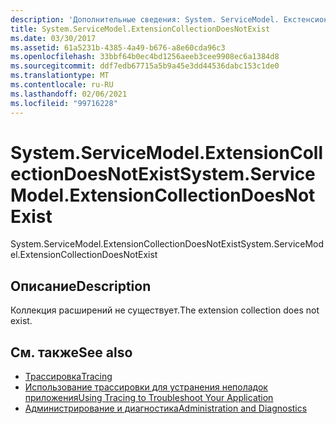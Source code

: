 ```yaml
---
description: 'Дополнительные сведения: System. ServiceModel. Екстенсионколлектиондоеснотексист'
title: System.ServiceModel.ExtensionCollectionDoesNotExist
ms.date: 03/30/2017
ms.assetid: 61a5231b-4385-4a49-b676-a8e60cda96c3
ms.openlocfilehash: 33bbf64b0ec4bd1256aeeb3cee9908ec6a1384d8
ms.sourcegitcommit: ddf7edb67715a5b9a45e3dd44536dabc153c1de0
ms.translationtype: MT
ms.contentlocale: ru-RU
ms.lasthandoff: 02/06/2021
ms.locfileid: "99716228"
---
```

# <a name="systemservicemodelextensioncollectiondoesnotexist"></a><span data-ttu-id="347d3-103">System.ServiceModel.ExtensionCollectionDoesNotExist</span><span class="sxs-lookup"><span data-stu-id="347d3-103">System.ServiceModel.ExtensionCollectionDoesNotExist</span></span>

<span data-ttu-id="347d3-104">System.ServiceModel.ExtensionCollectionDoesNotExist</span><span class="sxs-lookup"><span data-stu-id="347d3-104">System.ServiceModel.ExtensionCollectionDoesNotExist</span></span>  
  
## <a name="description"></a><span data-ttu-id="347d3-105">Описание</span><span class="sxs-lookup"><span data-stu-id="347d3-105">Description</span></span>  

 <span data-ttu-id="347d3-106">Коллекция расширений не существует.</span><span class="sxs-lookup"><span data-stu-id="347d3-106">The extension collection does not exist.</span></span>  
  
## <a name="see-also"></a><span data-ttu-id="347d3-107">См. также</span><span class="sxs-lookup"><span data-stu-id="347d3-107">See also</span></span>

- [<span data-ttu-id="347d3-108">Трассировка</span><span class="sxs-lookup"><span data-stu-id="347d3-108">Tracing</span></span>](index.md)
- [<span data-ttu-id="347d3-109">Использование трассировки для устранения неполадок приложения</span><span class="sxs-lookup"><span data-stu-id="347d3-109">Using Tracing to Troubleshoot Your Application</span></span>](using-tracing-to-troubleshoot-your-application.md)
- [<span data-ttu-id="347d3-110">Администрирование и диагностика</span><span class="sxs-lookup"><span data-stu-id="347d3-110">Administration and Diagnostics</span></span>](../index.md)
